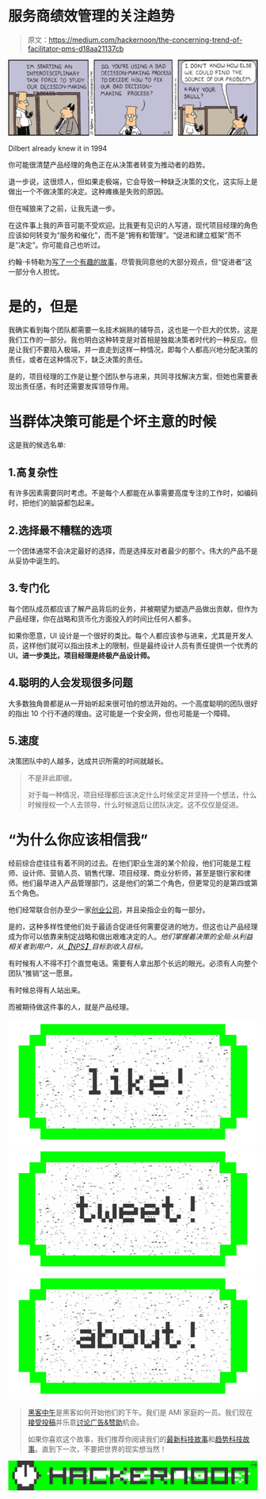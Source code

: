 # 服务商绩效管理的关注趋势

> 原文：<https://medium.com/hackernoon/the-concerning-trend-of-facilitator-pms-d18aa21137cb>

![](img/fd542b1a827d5483a8320a0e49718bb9.png)

Dilbert already knew it in 1994

你可能很清楚产品经理的角色正在从决策者转变为推动者的趋势。

退一步说，这很烦人，但如果走极端，它会导致一种缺乏决策的文化，这实际上是做出一个不做决策的决定。这种瘫痪是失败的原因。

但在喊狼来了之前，让我先退一步。

在这件事上我的声音可能不受欢迎。比我更有见识的人写道，现代项目经理的角色应该如何转变为“服务和催化”，而不是“拥有和管理”。“促进和建立框架”而不是“决定”。你可能自己也听过。

约翰·卡特勒为[写了一个有趣的故事](/@johnpcutler/the-evolving-product-manager-role-6f288bbc3cda#.8fvcysjhj)，尽管我同意他的大部分观点，但“促进者”这一部分令人担忧。

# 是的，但是

我确实看到每个团队都需要一名技术娴熟的辅导员，这也是一个巨大的优势。这是我们工作的一部分。我也明白这种转变是对首相是独裁决策者时代的一种反应。但是让我们不要陷入极端，并一直走到这样一种情况，即每个人都高兴地分配决策的责任，或者在这种情况下，缺乏决策的责任。

是的，项目经理的工作是让整个团队参与进来，共同寻找解决方案，但她也需要表现出责任感，有时还需要发挥领导作用。

# **当群体决策可能是个坏主意的时候**

这是我的候选名单:

## 1.高复杂性

有许多因素需要同时考虑。不是每个人都能在从事需要高度专注的工作时，如编码时，把他们的脑袋都包起来。

## 2.选择最不糟糕的选项

一个团体通常不会决定最好的选择，而是选择反对者最少的那个。伟大的产品不是从妥协中诞生的。

## 3.专门化

每个团队成员都应该了解产品背后的业务，并被期望为塑造产品做出贡献，但作为产品经理，你在战略和货币化方面投入的时间比任何人都多。

如果你愿意，UI 设计是一个很好的类比。每个人都应该参与进来，尤其是开发人员，这样他们就可以指出技术上的限制，但是最终设计人员有责任提供一个优秀的 UI。**进一步类比，项目经理是终极产品设计师。**

## 4.聪明的人会发现很多问题

大多数独角兽都是从一开始听起来很可怕的想法开始的。一个高度聪明的团队很好的指出 10 个行不通的理由。这可能是一个安全网，但也可能是一个障碍。

## 5.速度

决策团队中的人越多，达成共识所需的时间就越长。

> 不是非此即彼。
> 
> 对于每一种情况，项目经理都应该决定什么时候坚定并坚持一个想法，什么时候授权一个人去领导，什么时候退后让团队决定。这不仅仅是促进。

# “为什么你应该相信我”

经前综合症往往有着不同的过去。在他们职业生涯的某个阶段，他们可能是工程师、设计师、营销人员、销售代理、项目经理、商业分析师，甚至是银行家和律师。他们最早进入产品管理部门，这是他们的第二个角色，但更常见的是第四或第五个角色。

他们经常联合创办至少一家[创业公司](https://hackernoon.com/tagged/startup)，并且染指企业的每一部分。

是的，这种多样性使他们处于最适合促进任何需要促进的地方。但这也让产品经理成为你可以依靠来制定战略和做出艰难决定的人。*他们掌握着决策的全局:从利益相关者到用户，从*[*【NPS】*](https://en.wikipedia.org/wiki/Net_Promoter)*目标到收入目标。*

有时候有人不得不打个直觉电话。需要有人拿出那个长远的眼光。必须有人向整个团队“推销”这一愿景。

有时候总得有人站出来。

而被期待做这件事的人，就是产品经理。

[![](img/50ef4044ecd4e250b5d50f368b775d38.png)](http://bit.ly/HackernoonFB)[![](img/979d9a46439d5aebbdcdca574e21dc81.png)](https://goo.gl/k7XYbx)[![](img/2930ba6bd2c12218fdbbf7e02c8746ff.png)](https://goo.gl/4ofytp)

> [黑客中午](http://bit.ly/Hackernoon)是黑客如何开始他们的下午。我们是 AMI 家庭的一员。我们现在[接受投稿](http://bit.ly/hackernoonsubmission)并乐意[讨论广告&赞助](mailto:partners@amipublications.com)机会。
> 
> 如果你喜欢这个故事，我们推荐你阅读我们的[最新科技故事](http://bit.ly/hackernoonlatestt)和[趋势科技故事](https://hackernoon.com/trending)。直到下一次，不要把世界的现实想当然！

![](img/be0ca55ba73a573dce11effb2ee80d56.png)
